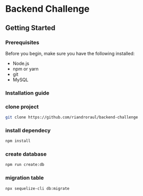 # Backend Challenge

## Getting Started

### Prerequisites

Before you begin, make sure you have the following installed:

- Node.js
- npm or yarn
- git
- MySQL

### Installation guide

### clone project

```bash
git clone https://github.com/riandroraul/backend-challenge
```

### install dependecy

```bash
npm install
```

### create database

```bash
npm run create:db
```

### migration table

```bash
npx sequelize-cli db:migrate
```

